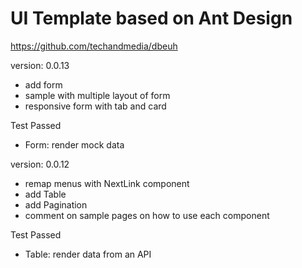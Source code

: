 # UI Template based on Ant Design

https://github.com/techandmedia/dbeuh

version: 0.0.13

- add form
- sample with multiple layout of form
- responsive form with tab and card

Test Passed

- Form: render mock data

version: 0.0.12

- remap menus with NextLink component
- add Table
- add Pagination
- comment on sample pages on how to use each component

Test Passed

- Table: render data from an API
